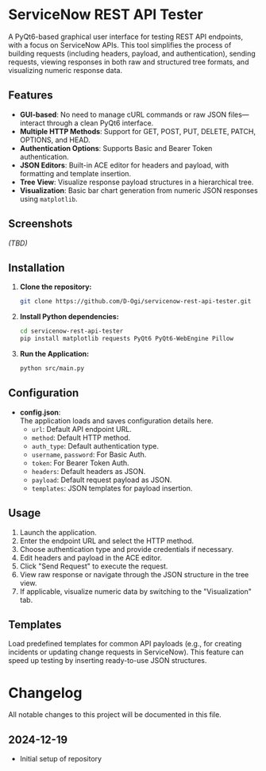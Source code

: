 
# ServiceNow REST API Tester

A PyQt6-based graphical user interface for testing REST API endpoints, with a focus on ServiceNow APIs. This tool simplifies the process of building requests (including headers, payload, and authentication), sending requests, viewing responses in both raw and structured tree formats, and visualizing numeric response data.

## Features

- **GUI-based**: No need to manage cURL commands or raw JSON files—interact through a clean PyQt6 interface.
- **Multiple HTTP Methods**: Support for GET, POST, PUT, DELETE, PATCH, OPTIONS, and HEAD.
- **Authentication Options**: Supports Basic and Bearer Token authentication.
- **JSON Editors**: Built-in ACE editor for headers and payload, with formatting and template insertion.
- **Tree View**: Visualize response payload structures in a hierarchical tree.
- **Visualization**: Basic bar chart generation from numeric JSON responses using `matplotlib`.

## Screenshots

*(TBD)*

## Installation

1. **Clone the repository:**
   ```bash
   git clone https://github.com/D-Ogi/servicenow-rest-api-tester.git
   ```

2. **Install Python dependencies:**
   ```bash
   cd servicenow-rest-api-tester
   pip install matplotlib requests PyQt6 PyQt6-WebEngine Pillow
   ```

3. **Run the Application:**
   ```bash
   python src/main.py
   ```

## Configuration

- **config.json**:  
  The application loads and saves configuration details here.  
  - `url`: Default API endpoint URL.  
  - `method`: Default HTTP method.  
  - `auth_type`: Default authentication type.  
  - `username`, `password`: For Basic Auth.  
  - `token`: For Bearer Token Auth.  
  - `headers`: Default headers as JSON.  
  - `payload`: Default request payload as JSON.  
  - `templates`: JSON templates for payload insertion.

## Usage

1. Launch the application.
2. Enter the endpoint URL and select the HTTP method.
3. Choose authentication type and provide credentials if necessary.
4. Edit headers and payload in the ACE editor.
5. Click "Send Request" to execute the request.
6. View raw response or navigate through the JSON structure in the tree view.
7. If applicable, visualize numeric data by switching to the "Visualization" tab.

## Templates

Load predefined templates for common API payloads (e.g., for creating incidents or updating change requests in ServiceNow). This feature can speed up testing by inserting ready-to-use JSON structures.


# Changelog

All notable changes to this project will be documented in this file.

## 2024-12-19

- Initial setup of repository
